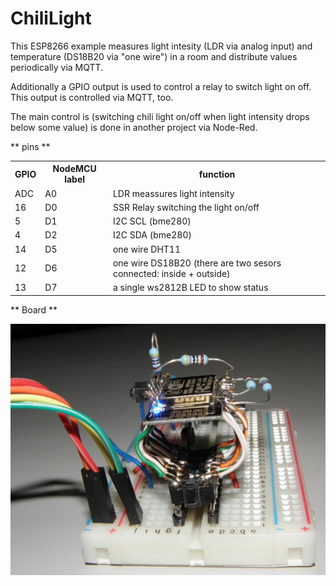 # ChiliLight

This ESP8266 example measures light intesity (LDR via analog input) and temperature (DS18B20 via "one wire") in a room 
and distribute values periodically via MQTT.

Additionally a GPIO output is used to control a relay to switch light on off. This output is controlled via MQTT, too.

The main control is (switching chili light on/off when light intensity drops below some value) is done in another project via Node-Red.

** pins **
<table>

<tr><th>GPIO</th><th>NodeMCU label</th><th>function</th></tr>

<tr> <td>ADC</td> <td>A0</td> <td>LDR meassures light intensity</td> </tr>
<tr> <td>16</td> <td>D0</td> <td>SSR Relay switching the light on/off</td> </tr>
<tr> <td>5</td> <td>D1</td> <td>I2C SCL (bme280)</td> </tr>
<tr> <td>4</td> <td>D2</td> <td>I2C SDA (bme280)</td> </tr>
<tr> <td>14</td> <td>D5</td> <td>one wire DHT11</td> </tr>
<tr> <td>12</td> <td>D6</td> <td>one wire DS18B20 (there are two sesors connected: inside + outside)</td> </tr>
<tr> <td>13</td> <td>D7</td> <td> a single ws2812B LED to show status </tr>


<table>

** Board ** 

<img src="doc/dev_board.jpg">